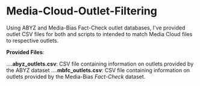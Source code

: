 # Media-Cloud-Outlet-Filtering
Using ABYZ and Media-Bias Fact-Check outlet databases, I've provided outlet CSV files for both and scripts to intended to match Media Cloud files to respective outlets.  


__Provided Files__:


....**abyz_outlets.csv**: CSV file containing information on outlets provided by the ABYZ dataset
....**mbfc_outlets.csv**: CSV file containing information on outlets provided by the Media-Bias _Fact-Check_ dataset.

